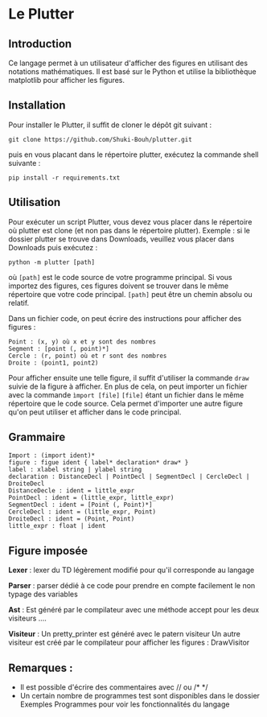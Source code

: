 # Le Plutter

## Introduction

Ce langage permet à un utilisateur d'afficher des figures en utilisant des notations mathématiques. 
Il est basé sur le Python et utilise la bibliothèque matplotlib pour afficher les figures.

## Installation

Pour installer le Plutter, il suffit de cloner le dépôt git suivant :

```
git clone https://github.com/Shuki-Bouh/plutter.git
```

puis en vous placant dans le répertoire plutter, exécutez la commande shell suivante :

```
pip install -r requirements.txt
```

## Utilisation

Pour exécuter un script Plutter, vous devez vous placer dans le répertoire où plutter est clone (et non pas dans le 
répertoire plutter). Exemple : si le dossier plutter se trouve dans Downloads, veuillez vous placer dans Downloads puis exécutez :

```python -m plutter [path]```

où `[path]` est le code source de votre programme principal. Si vous importez des figures, ces figures doivent se 
trouver dans le même répertoire que votre code principal. `[path]` peut être un chemin absolu ou relatif.



Dans un fichier code, on peut écrire des instructions pour afficher des figures :

    Point : (x, y) où x et y sont des nombres
    Segment : [point (, point)*]
    Cercle : (r, point) où et r sont des nombres
    Droite : (point1, point2) 

Pour afficher ensuite une telle figure, il suffit d'utiliser la commande ```draw``` suivie de la figure à afficher.
En plus de cela, on peut importer un fichier avec la commande
```ìmport [file]``` `[file]` étant un fichier dans le même répertoire que le code source.
Cela permet d'importer une autre figure qu'on peut utiliser et afficher dans le code principal.

## Grammaire

```
Import : (import ident)*
figure : figue ident { label* declaration* draw* }
label : xlabel string | ylabel string
declaration : DistanceDecl | PointDecl | SegmentDecl | CercleDecl | DroiteDecl
DistanceDecle : ident = little_expr
PointDecl : ident = (little_expr, little_expr)
SegmentDecl : ident = [Point (, Point)*]
CercleDecl : ident = (little_expr, Point)
DroiteDecl : ident = (Point, Point)
little_expr : float | ident
```

## Figure imposée

**Lexer** : lexer du TD légèrement modifié pour qu'il corresponde au langage

**Parser** : parser dédié à ce code pour prendre en compte facilement le non typage des variables

**Ast** : Est généré par le compilateur avec une méthode accept pour les deux visiteurs ....

**Visiteur** :
    Un pretty_printer est généré avec le patern visiteur
    Un autre visiteur est créé par le compilateur pour afficher les figures : DrawVisitor

## Remarques :

 - Il est possible d'écrire des commentaires avec // ou /* */
 - Un certain nombre de programmes test sont disponibles dans le dossier Exemples Programmes pour voir les fonctionnalités du langage
